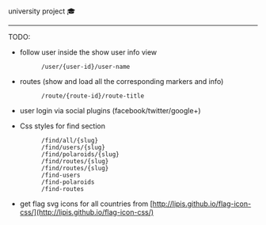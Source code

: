 university project :mortar_board:

---

TODO:

* follow user inside the show user info view


			/user/{user-id}/user-name


* routes (show and load all the corresponding markers and info)


			/route/{route-id}/route-title



* user login via social plugins (facebook/twitter/google+)




* Css styles for find section


			/find/all/{slug}
			/find/users/{slug}
			/find/polaroids/{slug}
			/find/routes/{slug}
			/find/routes/{slug}
			/find-users
			/find-polaroids
			/find-routes

* get flag svg icons for all countries from [http://lipis.github.io/flag-icon-css/](http://lipis.github.io/flag-icon-css/)
